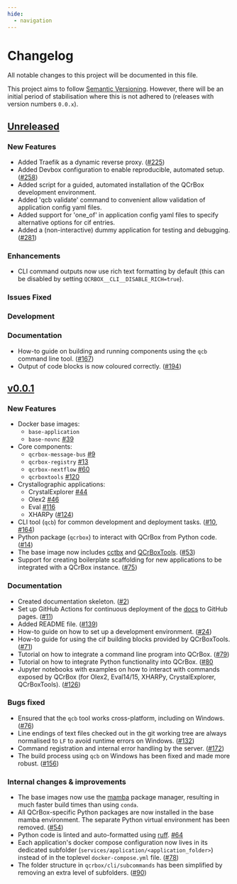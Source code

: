 ```yaml
---
hide:
  - navigation
---
```


# Changelog

All notable changes to this project will be documented in this file.

This project aims to follow [Semantic Versioning](https://semver.org/spec/v2.0.0.html).
However, there will be an initial period of stabilisation where this is not adhered to
(releases with version numbers `0.0.x`).


## [Unreleased]

### New Features

- Added Traefik as a dynamic reverse proxy. ([#225](https://github.com/QCrBox/QCrBox/issues/225))
- Added Devbox configuration to enable reproducible, automated setup. ([#258](https://github.com/QCrBox/QCrBox/issues/258))
- Added script for a guided, automated installation of the QCrBox development environment.
- Added 'qcb validate' command to convenient allow validation of application config yaml files.
- Added support for 'one_of' in application config yaml files to specify alternative options for cif entries.
- Added a (non-interactive) dummy application for testing and debugging. ([#281](https://github.com/QCrBox/QCrBox/issues/281))

### Enhancements

- CLI command outputs now use rich text formatting by default (this can be disabled by setting `QCRBOX__CLI__DISABLE_RICH=true`).

### Issues Fixed

### Development

### Documentation

- How-to guide on building and running components using the `qcb` command line tool. ([#167](https://github.com/QCrBox/QCrBox/issues/167))
- Output of code blocks is now coloured correctly. ([#194](https://github.com/QCrBox/QCrBox/issues/194))

## [v0.0.1]

### New Features

- Docker base images:
    - `base-application`
    - `base-novnc` [#39](https://github.com/QCrBox/QCrBox/issues/39)
- Core components:
    - `qcrbox-message-bus` [#9](https://github.com/QCrBox/QCrBox/issues/9)
    - `qcrbox-registry` [#13](https://github.com/QCrBox/QCrBox/issues/13)
    - `qcrbox-nextflow` [#60](https://github.com/QCrBox/QCrBox/issues/60)
    - `qcrboxtools` [#120](https://github.com/QCrBox/QCrBox/issues/120)
- Crystallographic applications:
    - CrystalExplorer [#44](https://github.com/QCrBox/QCrBox/issues/44)
    - Olex2 [#46](https://github.com/QCrBox/QCrBox/issues/46)
    - Eval [#116](https://github.com/QCrBox/QCrBox/issues/116)
    - XHARPy ([#124](https://github.com/QCrBox/QCrBox/issues/124))
- CLI tool (`qcb`) for common development and deployment tasks. ([#10](https://github.com/QCrBox/QCrBox/issues/10), [#164](https://github.com/QCrBox/QCrBox/issues/164))
- Python package (`qcrbox`) to interact with QCrBox from Python code. ([#14](https://github.com/QCrBox/QCrBox/issues/14))
- The base image now includes [cctbx](https://cci.lbl.gov/docs/cctbx/) and [QCrBoxTools](https://github.com/Niolon/QCrBoxTools.git). ([#53](https://github.com/QCrBox/QCrBox/issues/53))
- Support for creating boilerplate scaffolding for new applications to be integrated with a QCrBox instance. ([#75](https://github.com/QCrBox/QCrBox/issues/75))

### Documentation

- Created documentation skeleton. ([#2](https://github.com/QCrBox/QCrBox/issues/2))
- Set up GitHub Actions for continuous deployment of the [docs](https://qcrbox.github.io/QCrBox/) to GitHub pages. ([#11](https://github.com/QCrBox/QCrBox/issues/11))
- Added README file. ([#139](https://github.com/QCrBox/QCrBox/issues/139))
- How-to guide on how to set up a development environment. ([#24](https://github.com/QCrBox/QCrBox/issues/24))
- How-to guide for using the cif building blocks provided by QCrBoxTools. ([#71](https://github.com/QCrBox/QCrBox/issues/71))
- Tutorial on how to integrate a command line program into QCrBox. ([#79](https://github.com/QCrBox/QCrBox/issues/79))
- Tutorial on how to integrate Python functionality into QCrBox. ([#80](https://github.com/QCrBox/QCrBox/issues/80)
- Jupyter notebooks with examples on how to interact with commands exposed by QCrBox (for Olex2, Eval14/15, XHARPy, CrystalExplorer, QCrBoxTools). ([#126](https://github.com/QCrBox/QCrBox/issues/126))


### Bugs fixed

- Ensured that the `qcb` tool works cross-platform, including on Windows. ([#76](https://github.com/QCrBox/QCrBox/issues/76))
- Line endings of text files checked out in the git working tree are always normalised to `LF` to avoid runtime errors on Windows. ([#132](https://github.com/QCrBox/QCrBox/issues/132))
- Command registration and internal error handling by the server. ([#172](https://github.com/QCrBox/QCrBox/issues/172))
- The build process using `qcb` on Windows has been fixed and made more robust. ([#156](https://github.com/QCrBox/QCrBox/issues/156))


### Internal changes & improvements

- The base images now use the [mamba](https://mamba.readthedocs.io/) package manager, resulting in much faster build times than using `conda`.
- All QCrBox-specific Python packages are now installed in the base mamba environment. The separate Python virtual environment has been removed. ([#54](https://github.com/QCrBox/QCrBox/issues/54))
- Python code is linted and auto-formatted using [ruff](https://docs.astral.sh/ruff/). [#64](https://github.com/QCrBox/QCrBox/issues/64)
- Each application's docker compose configuration now lives in its dedicated subfolder (`services/application/<application_folder>`) instead of in the toplevel `docker-compose.yml` file. ([#78](https://github.com/QCrBox/QCrBox/issues/78))
- The folder structure in `qcrbox/cli/subcommands` has been simplified by removing an extra level of subfolders. ([#90](https://github.com/QCrBox/QCrBox/issues/90))


[unreleased]: https://github.com/QCrBox/QCrBox/compare/v0.0.1...master
[v0.0.1]: https://github.com/QCrBox/QCrBox/compare/initial_commit...v0.0.1
